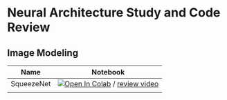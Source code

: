 # Neural Architecture Study and Code Review 







## Image Modeling 

|    Name    |                           Notebook                           |
| :--------: | :----------------------------------------------------------: |
| SqueezeNet | [![Open In Colab](https://colab.research.google.com/assets/colab-badge.svg)](https://colab.research.google.com/github/DoranLyong/Awesome-Tensor-Architecture/blob/main/Architecture/Image_modeling/SqueezeNet-codereview.ipynb) / [review video](https://youtu.be/sTQIzQGdiOk) |
|            |                                                              |

